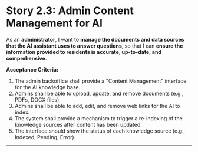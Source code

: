 # Story 2.3: Admin Content Management for AI

As an **administrator**,
I want to **manage the documents and data sources that the AI assistant uses to answer questions**,
so that I can **ensure the information provided to residents is accurate, up-to-date, and comprehensive**.

**Acceptance Criteria:**
1.  The admin backoffice shall provide a "Content Management" interface for the AI knowledge base.
2.  Admins shall be able to upload, update, and remove documents (e.g., PDFs, DOCX files).
3.  Admins shall be able to add, edit, and remove web links for the AI to index.
4.  The system shall provide a mechanism to trigger a re-indexing of the knowledge sources after content has been updated.
5.  The interface should show the status of each knowledge source (e.g., Indexed, Pending, Error).

---
